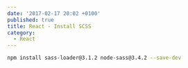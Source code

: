 ```yaml
---
date: '2017-02-17 20:02 +0100'
published: true
title: React - Install SCSS
category:
  - React
---
```

```bash
npm install sass-loader@3.1.2 node-sass@3.4.2 --save-dev
```